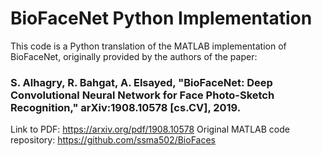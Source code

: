 # BioFaceNet Python Implementation

This code is a Python translation of the MATLAB implementation of BioFaceNet, originally provided by the authors of the paper:
### S. Alhagry, R. Bahgat, A. Elsayed, "BioFaceNet: Deep Convolutional Neural Network for Face Photo-Sketch Recognition," arXiv:1908.10578 [cs.CV], 2019.
Link to PDF: https://arxiv.org/pdf/1908.10578
Original MATLAB code repository: https://github.com/ssma502/BioFaces

